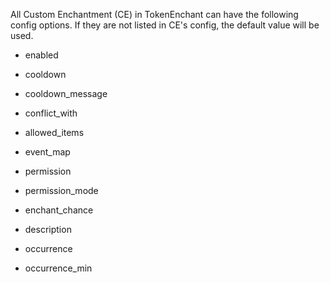 All Custom Enchantment (CE) in TokenEnchant can have the following config options.  If they are not listed in CE's config, the default value will be used.

- enabled

- cooldown

- cooldown_message

- conflict_with

- allowed_items

- event_map

- permission

- permission_mode

- enchant_chance

- description

- occurrence

- occurrence_min

